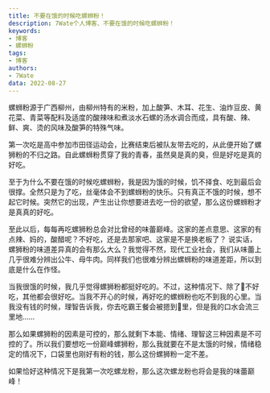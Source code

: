 ```yaml
---
title: 不要在饿的时候吃螺蛳粉！
description: 7Wate个人博客、不要在饿的时候吃螺蛳粉！
keywords:
- 博客
- 螺蛳粉
tags: 
- 博客
authors:
- 7Wate
data: 2022-08-27
---
```

螺蛳粉源于广西柳州，由柳州特有的米粉，加上酸笋、木耳、花生、油炸豆皮、黄花菜、青菜等配料及适度的酸辣味和煮淡水石螺的汤水调合而成，具有酸、辣、鲜、爽、烫的风味及酸笋的特殊气味。

第一次吃是高中参加市田径运动会，比赛结束后被队友带去吃的，从此便开始了螺狮粉的不归之路。自此螺蛳粉贯穿了我的青春，虽然臭是真的臭，但是好吃是真的好吃。

至于为什么不要在饿的时候吃螺蛳粉，我是因为饿的时候，饥不择食、吃到最后会很撑。全然只是为了吃，丝毫体会不到螺蛳粉的快乐。只有真正不饿的时候，想不起它时候。突然它的出现，产生出让你想要进去吃一份的欲望，那么这份螺蛳粉才是真真的好吃。

至此以后，每每再吃螺狮粉总会对比曾经的味蕾巅峰。这家的差点意思、这家的有点辣、妈的，酸醋呢？不好吃，还是去那家吧、这家是不是换老板了？
说实话，螺狮粉的味道差异真的会有那么大么？我觉得不然，现代工业社会，我们从味蕾上几乎很难分辨出公牛、母牛肉。同样我们也很难分辨出螺蛳粉的味道差距，所以到底是什么在作怪。

当我很饿的时候，我几乎觉得螺狮粉都挺好吃的。不过，这种情况下、除了💩不好吃，其他都会很好吃。当我不开心的时候，再好吃的螺蛳粉也吃不到我的心里。当我没有钱的时候，理智告诉我，你去吃霸王餐会被摁到💩里，但是我的口水会流三里地……

那么如果螺狮粉的因素是可控的，那么就剩下本能、情绪、理智这三种因素是不可控的了。所以我们要想吃一份巅峰螺狮粉，那么我就要在不是太饿的时候，情绪稳定的情况下，口袋里也刚好有粉的钱，那么这份螺狮粉一定不差。

如果恰好这种情况下是我第一次吃螺龙粉，那么这次螺龙粉也将会是我的味蕾巅峰！
